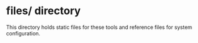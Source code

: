 
# files/ directory

This directory holds static files for these tools and reference files for system configuration.

